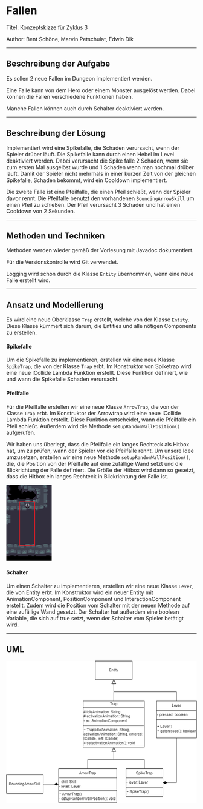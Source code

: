 # Fallen

Titel: Konzeptskizze für Zyklus 3

Author: Bent Schöne, Marvin Petschulat, Edwin Dik

---
## Beschreibung der Aufgabe

Es sollen 2 neue Fallen im Dungeon implementiert werden.

Eine Falle kann von dem Hero oder einem Monster ausgelöst werden. Dabei können die Fallen
verschiedene Funktionen haben.

Manche Fallen können auch durch Schalter deaktiviert werden.

---

## Beschreibung der Lösung

Implementiert wird eine Spikefalle, die Schaden verursacht, wenn der Spieler drüber läuft. Die Spikefalle kann durch
einen Hebel im Level deaktiviert werden. Dabei verursacht die Spike falle 2 Schaden, wenn sie zum ersten Mal ausgelöst
wurde und 1 Schaden wenn man nochmal drüber läuft. Damit der Spieler nicht mehrmals in einer kurzen Zeit von der gleichen Spikefalle, Schaden
bekommt, wird ein Cooldown implementiert.

Die zweite Falle ist eine Pfeilfalle, die einen Pfeil schießt, wenn der Spieler davor rennt. Die Pfeilfalle benutzt den vorhandenen
``BouncingArrowSkill`` um einen Pfeil zu schießen. Der Pfeil verursacht 3 Schaden und hat einen Cooldown von 2 Sekunden.

---

## Methoden und Techniken

Methoden werden wieder gemäß der Vorlesung mit Javadoc dokumentiert.

Für die Versionskontrolle wird Git verwendet.

Logging wird schon durch die Klasse ``Entity`` übernommen, wenn eine neue Falle erstellt wird.

---

## Ansatz und Modellierung

Es wird eine neue Oberklasse ``Trap`` erstellt, welche von der Klasse ``Entity``. Diese Klasse kümmert sich darum,
die Entities und alle nötigen Components zu erstellen.

#### Spikefalle
Um die Spikefalle zu implementieren, erstellen wir eine neue Klasse ``SpikeTrap``, die von der Klasse ``Trap`` erbt.
Im Konstruktor von Spiketrap wird eine neue ICollide Lambda Funktion erstellt. Diese Funktion definiert, wie und wann die
Spikefalle Schaden verursacht.

#### Pfeilfalle
Für die Pfeilfalle erstellen wir eine neue Klasse ``ArrowTrap``, die von der Klasse ``Trap`` erbt.
Im Konstruktor der Arrowtrap wird eine neue ICollide Lambda Funktion erstellt. Diese Funktion entscheidet, wann die Pfeilfalle
ein Pfeil schießt. Außerdem wird die Methode ``setupRandomWallPosition()`` aufgerufen.

Wir haben uns überlegt, dass die Pfeilfalle ein langes Rechteck als Hitbox hat, um zu prüfen, wann der Spieler vor die Pfeilfalle rennt.
Um unsere Idee umzusetzen, erstellen wir eine neue Methode ``setupRandomWallPosition()``, die, die Position von der Pfeilfalle auf eine zufällige Wand setzt
und die Blickrichtung der Falle definiert. Die Größe der Hitbox wird dann so gesetzt, dass die Hitbox ein langes Rechteck in Blickrichtung der Falle ist.

<img alt="Pfeilfalle Hitbox Darstellung" height="200" src="pfeilfalle.png" width="120"/>


#### Schalter
Um einen Schalter zu implementieren, erstellen wir eine neue Klasse ``Lever``, die von Entity erbt.
Im Konstruktor wird ein neuer Entity mit AnimationComponent, PositionComponent und InteractionComponent erstellt.
Zudem wird die Position vom Schalter mit der neuen Methode auf eine zufällige Wand gesetzt.
Der Schalter hat außerdem eine boolean Variable, die sich auf true setzt, wenn der Schalter vom Spieler betätigt wird.

---

## UML

![FallenUML](fallenUML.png)
